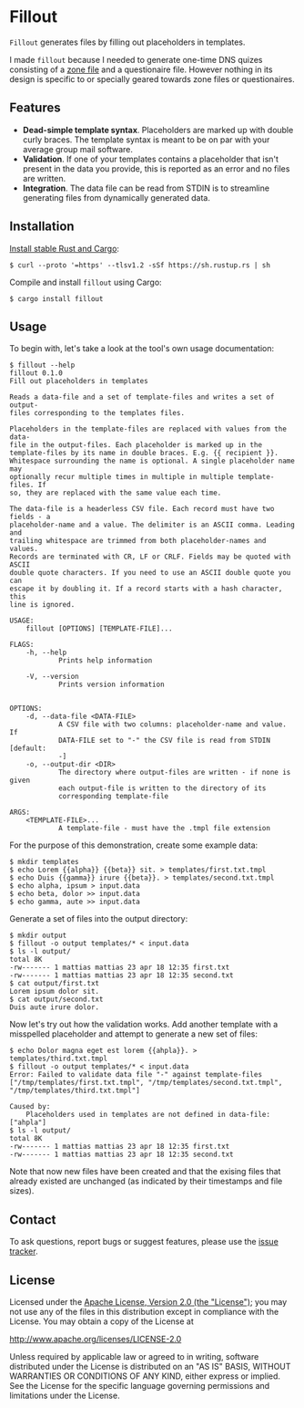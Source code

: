 # Fillout

`Fillout` generates files by filling out placeholders in templates.

I made `fillout` because I needed to generate one-time DNS quizes consisting of
a [zone file] and a questionaire file.
However nothing in its design is specific to or specially geared towards zone
files or questionaires.


## Features

* **Dead-simple template syntax**.
  Placeholders are marked up with double curly braces.
  The template syntax is meant to be on par with your average group mail
  software.
* **Validation**.
  If one of your templates contains a placeholder that isn't present in the
  data you provide, this is reported as an error and no files are written.
* **Integration**.
  The data file can be read from STDIN is to streamline generating files
  from dynamically generated data.


## Installation

[Install stable Rust and Cargo]:

```
$ curl --proto '=https' --tlsv1.2 -sSf https://sh.rustup.rs | sh
```

Compile and install `fillout` using Cargo:

```
$ cargo install fillout
```


## Usage

To begin with, let's take a look at the tool's own usage documentation:

```
$ fillout --help
fillout 0.1.0
Fill out placeholders in templates

Reads a data-file and a set of template-files and writes a set of output-
files corresponding to the templates files.

Placeholders in the template-files are replaced with values from the data-
file in the output-files. Each placeholder is marked up in the
template-files by its name in double braces. E.g. {{ recipient }}.
Whitespace surrounding the name is optional. A single placeholder name may
optionally recur multiple times in multiple in multiple template-files. If
so, they are replaced with the same value each time.

The data-file is a headerless CSV file. Each record must have two fields - a
placeholder-name and a value. The delimiter is an ASCII comma. Leading and
trailing whitespace are trimmed from both placeholder-names and values.
Records are terminated with CR, LF or CRLF. Fields may be quoted with ASCII
double quote characters. If you need to use an ASCII double quote you can
escape it by doubling it. If a record starts with a hash character, this
line is ignored.

USAGE:
    fillout [OPTIONS] [TEMPLATE-FILE]...

FLAGS:
    -h, --help
            Prints help information

    -V, --version
            Prints version information


OPTIONS:
    -d, --data-file <DATA-FILE>
            A CSV file with two columns: placeholder-name and value. If
            DATA-FILE set to "-" the CSV file is read from STDIN [default:
            -]
    -o, --output-dir <DIR>
            The directory where output-files are written - if none is given
            each output-file is written to the directory of its
            corresponding template-file

ARGS:
    <TEMPLATE-FILE>...
            A template-file - must have the .tmpl file extension

```

For the purpose of this demonstration, create some example data:

```
$ mkdir templates
$ echo Lorem {{alpha}} {{beta}} sit. > templates/first.txt.tmpl
$ echo Duis {{gamma}} irure {{beta}}. > templates/second.txt.tmpl
$ echo alpha, ipsum > input.data
$ echo beta, dolor >> input.data
$ echo gamma, aute >> input.data
```

Generate a set of files into the output directory:

```
$ mkdir output
$ fillout -o output templates/* < input.data
$ ls -l output/
total 8K
-rw------- 1 mattias mattias 23 apr 18 12:35 first.txt
-rw------- 1 mattias mattias 23 apr 18 12:35 second.txt
$ cat output/first.txt
Lorem ipsum dolor sit.
$ cat output/second.txt
Duis aute irure dolor.
```

Now let's try out how the validation works.
Add another template with a misspelled placeholder and attempt to generate a new
set of files:

```
$ echo Dolor magna eget est lorem {{ahpla}}. > templates/third.txt.tmpl
$ fillout -o output templates/* < input.data
Error: Failed to validate data file "-" against template-files ["/tmp/templates/first.txt.tmpl", "/tmp/templates/second.txt.tmpl", "/tmp/templates/third.txt.tmpl"]

Caused by:
    Placeholders used in templates are not defined in data-file: ["ahpla"]
$ ls -l output/
total 8K
-rw------- 1 mattias mattias 23 apr 18 12:35 first.txt
-rw------- 1 mattias mattias 23 apr 18 12:35 second.txt
```

Note that now new files have been created and that the exising files that
already existed are unchanged (as indicated by their timestamps and file sizes).


## Contact

To ask questions, report bugs or suggest features, please use the [issue
tracker].


## License

Licensed under the [Apache License, Version 2.0 (the "License")][License]; you
may not use any of the files in this distribution except in compliance with the
License. You may obtain a copy of the License at

http://www.apache.org/licenses/LICENSE-2.0

Unless required by applicable law or agreed to in writing, software distributed
under the License is distributed on an "AS IS" BASIS, WITHOUT WARRANTIES OR
CONDITIONS OF ANY KIND, either express or implied. See the License for the
specific language governing permissions and limitations under the License.




[Install stable Rust and Cargo]: https://www.rust-lang.org/tools/install
[Issue tracker]: https://github.com/mattias-p/fillout/issues
[License]: LICENSE
[Zone file]: https://en.wikipedia.org/wiki/Zone_file
